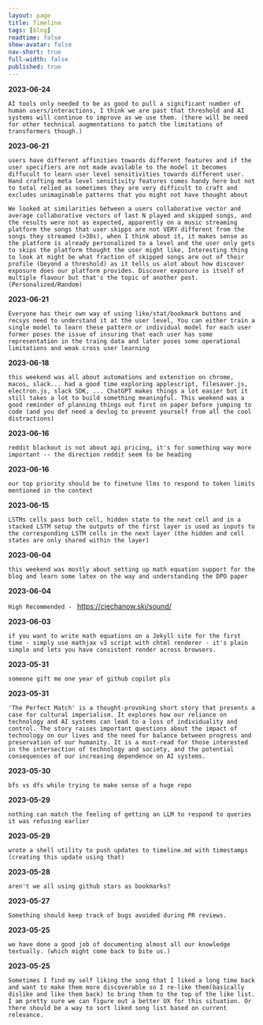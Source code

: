 ```yaml
---
layout: page
title: Timeline
tags: [blog]
readtime: false
show-avatar: false
nav-short: true
full-width: false
published: true
---
```


**2023-06-24**

`AI tools only needed to be as good to pull a significant number of human users/interactions, I think we are past that threshold and AI systems will continue to improve as we use them. (there will be need for other technical augmentations to patch the limitations of transformers though.)`




**2023-06-21**

`users have different affinities towards different features and if the user specifiers are not made available to the model it becomes diffucult to learn user level sensitivities towards different user. Hand crafting meta level sensitivity features comes handy here but not to total relied as sometimes they are very difficult to craft and excludes unimaginable patterns that you might not have thought about`

`We looked at similarities between a users collaborative vector and average collaborative vectors of last N played and skipped songs, and the results were not as expected, apparently on a music streaming platform the songs that user skipps are not VERY different from the songs they streamed (>30s), when I think about it, it makes sense as the platform is already personalized to a level and the user only gets to skips the platform thought the user might like, Interesting thing to look at might be what fraction of skipped songs are out of their profile (beyond a threshold) as it tells us alot about how discover exposure does our platform provides. Discover exposure is itself of multiple flavour but that's the topic of another post. (Personalized/Random)` 

**2023-06-21**

`Everyone has their own way of using like/stat/bookmark buttons and recsys need to understand it at the user level, You can either train a single model to learn these pattern or individual model for each user former poses the issue of insuring that each user has some representation in the traing data and later poses some operational limitations and weak cross user learning`

**2023-06-18**

`this weekend was all about automations and extenstion on chrome, macos, slack... had a good time exploring applescript, filesaver.js, electron.js, slack SDK, ... ChatGPT makes things a lot easier but it still takes a lot to build something meaningful. This weekend was a good reminder of planning things out first on paper before jumping to code (and you def need a devlog to prevent yourself from all the cool distractions)`


**2023-06-16**

`reddit blackout is not about api pricing, it's for something way more important -- the direction reddit seem to be heading`


**2023-06-16**

`our top priority should be to finetune llms to respond to token limits mentioned in the context`


**2023-06-15**

`LSTMs cells pass both cell, hidden state to the next cell and in a stacked LSTM setup the outputs of the first layer is used as inputs to the corresponding LSTM cells in the next layer (the hidden and cell states are only shared within the layer)`


**2023-06-04**

`this weekend was mostly about setting up math equation support for the blog and learn some latex on the way and understanding the DPO paper`


**2023-06-04**

`High Recommended - ` https://ciechanow.ski/sound/


**2023-06-03**

`if you want to write math equations on a Jekyll site for the first time - simply use mathjax v3 script with chtml renderer - it's plain simple and lets you have consistent render across browsers.`

**2023-05-31**

`someone gift me one year of github copilot pls`

**2023-05-31**

`'The Perfect Match' is a thought-provoking short story that presents a case for cultural imperialism. It explores how our reliance on technology and AI systems can lead to a loss of individuality and control. The story raises important questions about the impact of technology on our lives and the need for balance between progress and preservation of our humanity. It is a must-read for those interested in the intersection of technology and society, and the potential consequences of our increasing dependence on AI systems.`

**2023-05-30**

`bfs vs dfs while trying to make sense of a huge repo`

**2023-05-29**

`nothing can match the feeling of getting an LLM to respond to queries it was refusing earlier`

**2023-05-29**

`wrote a shell utility to push updates to timeline.md with timestamps (creating this update using that)`

**2023-05-28**

`aren't we all using github stars as bookmarks?`

**2023-05-27**

`Something should keep track of bugs avoided during PR reviews.`

**2023-05-25**

`we have done a good job of documenting almost all our knowledge textually. (which might come back to bite us.)`

**2023-05-25**

`Sometimes I find my self liking the song that I liked a long time back and want to make them more discoverable so I re-like them(basically dislike and like them back) to bring them to the top of the like list. I am pretty sure we can figure out a better UX for this situation. Or there should be a way to sort liked song list based on current relevance.`
